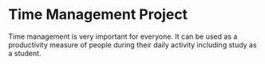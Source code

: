 # Time Management Project

Time management is very important for everyone. It can be used as a productivity measure of people during their daily activity including study as a student. 

